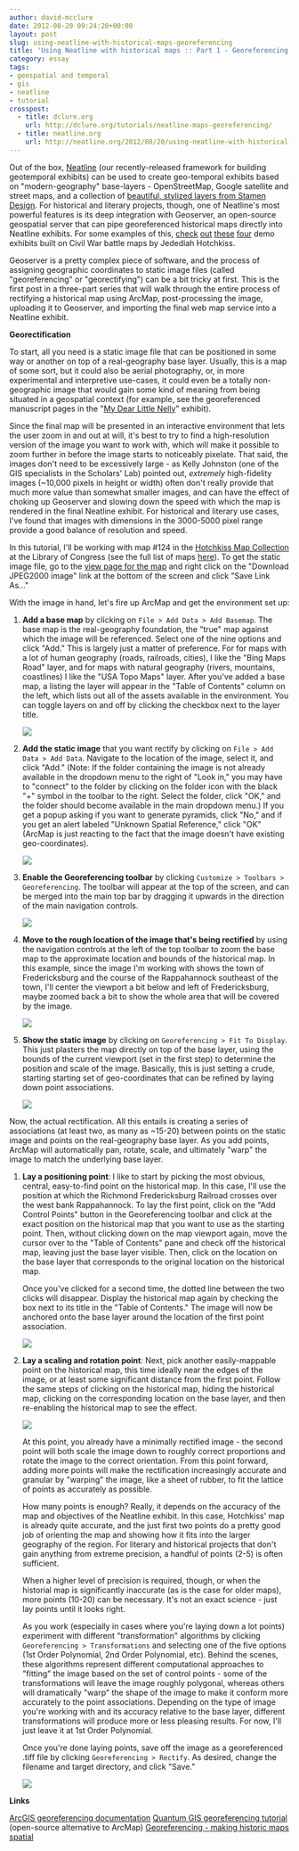 ```yaml
---
author: david-mcclure
date: 2012-08-20 09:24:20+00:00
layout: post
slug: using-neatline-with-historical-maps-georeferencing
title: 'Using Neatline with historical maps :: Part 1 - Georeferencing'
category: essay
tags:
- geospatial and temporal
- gis
- neatline
- tutorial
crosspost:
  - title: dclure.org
    url: http://dclure.org/tutorials/neatline-maps-georeferencing/
  - title: neatline.org
    url: http://neatline.org/2012/08/20/using-neatline-with-historical-maps-part-1-georeferencing/
---
```


Out of the box, [Neatline](http://neatline.org/) (our recently-released framework for building geotemporal exhibits) can be used to create geo-temporal exhibits based on "modern-geography" base-layers - OpenStreetMap, Google satellite and street maps, and a collection of [beautiful, stylized layers from Stamen Design](http://maps.stamen.com/#watercolor/12/37.7706/-122.3782). For historical and literary projects, though, one of Neatline's most powerful features is its deep integration with Geoserver, an open-source geospatial server that can pipe georeferenced historical maps directly into Neatline exhibits. For some examples of this, [check](http://hotchkiss.scholarslab.org/neatline-exhibits/show/my-dear-little-nelly/fullscreen) [out](http://hotchkiss.scholarslab.org/neatline-exhibits/show/battle-of-chancellorsville/fullscreen) [these](http://hotchkiss.neatline.org/neatline-exhibits/show/chancellorsville-may-2-1863-132/fullscreen) [four](http://hotchkiss.scholarslab.org/neatline-exhibits/show/chancellorsville-may-3-4-1863-138/fullscreen) demo exhibits built on Civil War battle maps by Jedediah Hotchkiss.

Geoserver is a pretty complex piece of software, and the process of assigning geographic coordinates to static image files (called "georeferencing" or "georectifying") can be a bit tricky at first. This is the first post in a three-part series that will walk through the entire process of rectifying a historical map using ArcMap, post-processing the image, uploading it to Geoserver, and importing the final web map service into a Neatline exhibit.

**Georectification**

To start, all you need is a static image file that can be positioned in some way or another on top of a real-geography base layer. Usually, this is a map of some sort, but it could also be aerial photography, or, in more experimental and interpretive use-cases, it could even be a totally non-geographic image that would gain some kind of meaning from being situated in a geospatial context (for example, see the georeferenced manuscript pages in the "[My Dear Little Nelly](http://hotchkiss.scholarslab.org/neatline-exhibits/show/my-dear-little-nelly/fullscreen)" exhibit).

Since the final map will be presented in an interactive environment that lets the user zoom in and out at will, it's best to try to find a high-resolution version of the image you want to work with, which will make it possible to zoom further in before the image starts to noticeably pixelate. That said, the images don't need to be excessively large - as Kelly Johnston (one of the GIS specialists in the Scholars' Lab) pointed out, _extremely_ high-fidelity images (~10,000 pixels in height or width) often don't really provide that much more value than somewhat smaller images, and can have the effect of choking up Geoserver and slowing down the speed with which the map is rendered in the final Neatline exhibit. For historical and literary use cases, I've found that images with dimensions in the 3000-5000 pixel range provide a good balance of resolution and speed.

In this tutorial, I'll be working with map #124 in the [Hotchkiss Map Collection](http://memory.loc.gov/ammem/collections/maps/hotchkiss/index.html) at the Library of Congress (see the full list of maps [here](http://memory.loc.gov/ammem/collections/maps/hotchkiss/hotchkisslist.pdf)). To get the static image file, go to the [view page for the map](http://memory.loc.gov/cgi-bin/map_item.pl?data=/home/www/data/gmd/gmd388/g3884/g3884f/cwh00124.jp2&style=gmd&itemLink=r?ammem/gmd:@field(NUMBER+@band(g3884f+cwh00124))&title=[Map%20of%20Fredericksburg,%20Va.,%20and%20vicinity].) and right click on the "Download JPEG2000 image" link at the bottom of the screen and click "Save Link As..."

With the image in hand, let's fire up ArcMap and get the environment set up:






1. **Add a base map** by clicking on `File > Add Data > Add Basemap`. The base map is the real-geography foundation, the "true" map against which the image will be referenced. Select one of the nine options and click "Add." This is largely just a matter of preference. For for maps with a lot of human geography (roads, railroads, cities), I like the "Bing Maps Road" layer, and for maps with natural geography (rivers, mountains, coastlines) I like the "USA Topo Maps" layer. After you've added a base map, a listing the layer will appear in the "Table of Contents" column on the left, which lists out all of the assets available in the environment. You can toggle layers on and off by clicking the checkbox next to the layer title.

    [![](http://static.scholarslab.org/wp-content/uploads/2012/07/base-layer-300x240.jpg)](http://static.scholarslab.org/wp-content/uploads/2012/07/base-layer.jpg)


2. **Add the static image** that you want rectify by clicking on `File > Add Data > Add Data`. Navigate to the location of the image, select it, and click "Add." (Note: If the folder containing the image is not already available in the dropdown menu to the right of "Look in," you may have to "connect" to the folder by clicking on the folder icon with the black "+" symbol in the toolbar to the right. Select the folder, click "OK," and the folder should become available in the main dropdown menu.) If you get a popup asking if you want to generate pyramids, click "No," and if you get an alert labeled "Unknown Spatial Reference," click "OK" (ArcMap is just reacting to the fact that the image doesn't have existing geo-coordinates).


    [![](http://static.scholarslab.org/wp-content/uploads/2012/07/add-data-300x207.jpg)](http://static.scholarslab.org/wp-content/uploads/2012/07/add-data.jpg)


3. **Enable the Georeferencing toolbar** by clicking `Customize > Toolbars > Georeferencing`. The toolbar will appear at the top of the screen, and can be merged into the main top bar by dragging it upwards in the direction of the main navigation controls.

    [![](http://static.scholarslab.org/wp-content/uploads/2012/07/georeferencing-toolbar-300x54.jpg)](http://static.scholarslab.org/wp-content/uploads/2012/07/georeferencing-toolbar.jpg)

4. **Move to the rough location of the image that's being rectified** by using the navigation controls at the left of the top toolbar to zoom the base map to the approximate location and bounds of the historical map. In this example, since the image I'm working with shows the town of Fredericksburg and the course of the Rappahannock southeast of the town, I'll center the viewport a bit below and left of Fredericksburg, maybe zoomed back a bit to show the whole area that will be covered by the image.

    [![](http://static.scholarslab.org/wp-content/uploads/2012/07/initial-focus-300x203.jpg)](http://static.scholarslab.org/wp-content/uploads/2012/07/initial-focus.jpg)

5. **Show the static image** by clicking on `Georeferencing > Fit To Display`. This just plasters the map directly on top of the base layer, using the bounds of the current viewport (set in the first step) to determine the position and scale of the image. Basically, this is just setting a crude, starting starting set of geo-coordinates that can be refined by laying down point associations.

    [![](http://static.scholarslab.org/wp-content/uploads/2012/07/fit-to-display-300x204.jpg)](http://static.scholarslab.org/wp-content/uploads/2012/07/fit-to-display.jpg)


Now, the actual rectification. All this entails is creating a series of associations (at least two, as many as ~15-20) between points on the static image and points on the real-geography base layer. As you add points, ArcMap will automatically pan, rotate, scale, and ultimately "warp" the image to match the underlying base layer.

1. **Lay a positioning point**: I like to start by picking the most obvious, central, easy-to-find point on the historical map. In this case, I'll use the position at which the Richmond Fredericksburg Railroad crosses over the west bank Rappahannock. To lay the first point, click on the "Add Control Points" button in the Georeferencing toolbar and click at the exact position on the historical map that you want to use as the starting point. Then, without clicking down on the map viewport again, move the cursor over to the "Table of Contents" pane and check off the historical map, leaving just the base layer visible. Then, click on the location on the base layer that corresponds to the original location on the historical map.

    Once you've clicked for a second time, the dotted line between the two clicks will disappear. Display the historical map again by checking the box next to its title in the "Table of Contents." The image will now be anchored onto the base layer around the location of the first point association.

    [![](http://static.scholarslab.org/wp-content/uploads/2012/07/first-point-300x203.jpg)](http://static.scholarslab.org/wp-content/uploads/2012/07/first-point.jpg)

2. **Lay a scaling and rotation point**: Next, pick another easily-mappable point on the historical map, this time ideally near the edges of the image, or at least some significant distance from the first point. Follow the same steps of clicking on the historical map, hiding the historical map, clicking on the corresponding location on the base layer, and then re-enabling the historical map to see the effect.

    [![](http://static.scholarslab.org/wp-content/uploads/2012/07/second-point-300x204.jpg)](http://static.scholarslab.org/wp-content/uploads/2012/07/second-point.jpg)

    At this point, you already have a minimally rectified image - the second point will both scale the image down to roughly correct proportions and rotate the image to the correct orientation. From this point forward, adding more points will make the rectification increasingly accurate and granular by "warping" the image, like a sheet of rubber, to fit the lattice of points as accurately as possible.

    How many points is enough? Really, it depends on the accuracy of the map and objectives of the Neatline exhibit. In this case, Hotchkiss' map is already quite accurate, and the just first two points do a pretty good job of orienting the map and showing how it fits into the larger geography of the region. For literary and historical projects that don't gain anything from extreme precision, a handful of points (2-5) is often sufficient.

    When a higher level of precision is required, though, or when the historial map is significantly inaccurate (as is the case for older maps), more points (10-20) can be necessary. It's not an exact science - just lay points until it looks right.

    As you work (especially in cases where you're laying down a lot points) experiment with different "transformation" algorithms by clicking `Georeferencing > Transformations` and selecting one of the five options (1st Order Polynomial, 2nd Order Polynomial, etc). Behind the scenes, these algorithms represent different computational approaches to "fitting" the image based on the set of control points - some of the transformations will leave the image roughly polygonal, whereas others will dramatically "warp" the shape of the image to make it conform more accurately to the point associations. Depending on the type of image you're working with and its accuracy relative to the base layer, different transformations will produce more or less pleasing results. For now, I'll just leave it at 1st Order Polynomial.

    Once you're done laying points, save off the image as a georeferenced .tiff file by clicking `Georeferencing > Rectify`. As desired, change the filename and target directory, and click "Save."

    [![](http://static.scholarslab.org/wp-content/uploads/2012/07/rectify-300x223.jpg)](http://static.scholarslab.org/wp-content/uploads/2012/07/rectify.jpg)

**Links**

[ArcGIS georeferencing documentation](http://help.arcgis.com/en/arcgisdesktop/10.0/help/index.html#//009t000000mn000000)
[Quantum GIS georeferencing tutorial](http://qgis.spatialthoughts.com/2012/02/tutorial-georeferencing-topo-sheets.html) (open-source alternative to ArcMap)
[Georeferencing - making historic maps spatial](http://spatial.scholarslab.org/making-historic-maps-spatial-georeferencing/)
